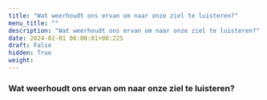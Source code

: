 ```yaml
---
title: "Wat weerhoudt ons ervan om naar onze ziel te luisteren?"
menu_title: ""
description: "Wat weerhoudt ons ervan om naar onze ziel te luisteren?"
date: 2024-02-01 06:00:01+00:225
draft: False
hidden: True
weight:
---
```

### Wat weerhoudt ons ervan om naar onze ziel te luisteren?
